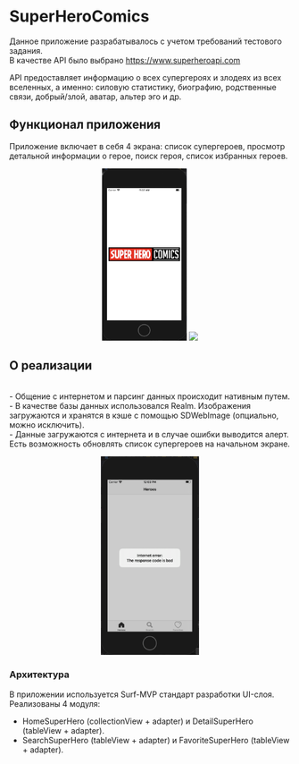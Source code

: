 # SuperHeroComics
Данное приложение разрабатывалось с учетом требований тестового задания.
<br>В качестве API было выбрано https://www.superheroapi.com

API предоставляет информацию о всех супергероях и злодеях из всех вселенных, а именно: силовую статистику, биографию, родственные связи, добрый/злой, аватар, альтер эго и др.

## Функционал приложения
Приложение включает в себя 4 экрана: список супергероев, просмотр детальной информации о герое, поиск героя, список избранных героев.

<p align = "center">
  <img src = "https://github.com/air-igor/SuperHeroComics-Surf/blob/main/SuperHeroComics-Surf/readme/screenLaunchSHC.png" width="30%" height="30%">
  <img src = "https://github.com/air-igor/SuperHeroComics-Surf/blob/main/SuperHeroComics-Surf/readme/previewSHC.gif">
</p>

## О реализации
<br> - Общение с интернетом и парсинг данных происходит нативным путем.
<br> - В качестве базы данных использовался Realm. Изображения загружаются и хранятся в кэше с помощью SDWebImage (опциально, можно исключить).
<br> - Данные загружаются с интернета и в случае ошибки выводится алерт. Есть возможность обновлять список супергероев на начальном экране. 


<p align = "center"><img src = "https://github.com/air-igor/SuperHeroComics-Surf/blob/main/SuperHeroComics-Surf/readme/internetErrorSHC.png" width="35%" height="35%"></p>

### Архитектура
В приложении используется Surf-MVP стандарт разработки UI-слоя. 
Реализованы 4 модуля: 
- HomeSuperHero (collectionView + adapter) и DetailSuperHero (tableView + adapter).
- SearchSuperHero (tableView + adapter) и FavoriteSuperHero (tableView + adapter).

